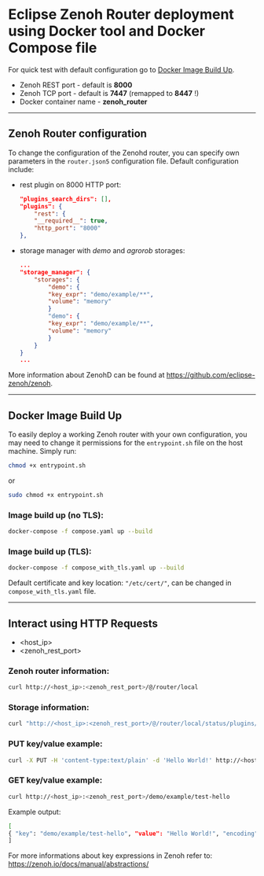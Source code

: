 # Eclipse Zenoh Router deployment using Docker tool and Docker Compose file
For quick test with default configuration go to [Docker Image Build Up](#docker-image-build-up).

- Zenoh REST port - default is **8000** 
- Zenoh TCP port - default is **7447** (remapped to **8447** !)
- Docker container name - **zenoh_router**

***
## Zenoh Router configuration 
To change the configuration of the Zenohd router, you can specify own parameters in the `router.json5` configuration file. Default configuration include:
- rest plugin on 8000 HTTP port:
    ```json
    "plugins_search_dirs": [],                 
    "plugins": {                               
        "rest": {                                
        "__required__": true,                  
        "http_port": "8000"                    
    },
    ```
- storage manager with *demo* and *agrorob* storages:
    ```json
    ...
    "storage_manager": {                       
        "storages": {                           
            "demo": {                            
            "key_expr": "demo/example/**",     
            "volume": "memory"                 
            }
            "demo": {                            
            "key_expr": "demo/example/**",     
            "volume": "memory"                 
            }                                      
        }                                      
    }
    ...
    ```

More information about ZenohD can be found at https://github.com/eclipse-zenoh/zenoh.

***
## Docker Image Build Up
To easily deploy a working Zenoh router with your own configuration, you may need to change it
permissions for the `entrypoint.sh` file on the host machine. Simply run:
```bash
chmod +x entrypoint.sh
```
or
```bash
sudo chmod +x entrypoint.sh
```

### Image build up (no TLS):
```bash
docker-compose -f compose.yaml up --build
```

### Image build up (TLS):
```bash
docker-compose -f compose_with_tls.yaml up --build
```

Default certificate and key location: `"/etc/cert/"`, can be changed in `compose_with_tls.yaml` file.

***
## Interact using HTTP Requests
- <host_ip>
- <zenoh_rest_port>

### Zenoh router information:
```bash
curl http://<host_ip>:<zenoh_rest_port>/@/router/local
```

### Storage information:
```bash
curl "http://<host_ip>:<zenoh_rest_port>/@/router/local/status/plugins/storage_manager/storages/*"
```

### PUT key/value example:
```bash
curl -X PUT -H 'content-type:text/plain' -d 'Hello World!' http://<host_ip>:<zenoh_rest_port>/demo/example/test
```

### GET key/value example:
```bash
curl http://<host_ip>:<zenoh_rest_port>/demo/example/test-hello
```
Example output:
```bash
[
{ "key": "demo/example/test-hello", "value": "Hello World!", "encoding": "text/plain", "time": "2024-01-18T12:35:37.781402476Z/678ef664139c1214c3ba3844b5542b08" }
]
```
For more informations about key expressions in Zenoh refer to: 
https://zenoh.io/docs/manual/abstractions/

